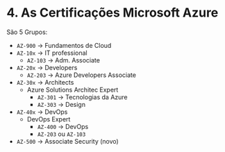 # 4. As Certificações Microsoft Azure

São 5 Grupos:

- `AZ-900` -> Fundamentos de Cloud
- `AZ-10x` -> IT professional
    - `AZ-103` -> Adm. Associate
- `AZ-20x` -> Developers
    - `AZ-203` -> Azure Developers Associate
- `AZ-30x` -> Architects
    - Azure Solutions Architec Expert
        - `AZ-301` -> Tecnologias da Azure
        - `AZ-303` -> Design
- `AZ-40x` -> DevOps
    -  DevOps Expert
        - `AZ-400` -> DevOps
        - `AZ-203` ou `AZ-103`
- `AZ-500` -> Associate Security (novo)
